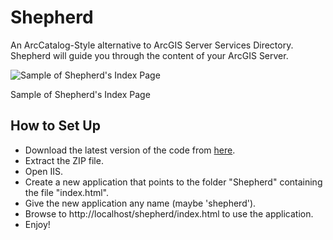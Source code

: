Shepherd
========

An ArcCatalog-Style alternative to ArcGIS Server Services Directory. Shepherd will guide you through the content of your ArcGIS Server.

![Sample of Shepherd's Index Page](https://tcizca.dm1.livefilestore.com/y1p_lcob2fvb1qc0YZR2bDks7wehwYET6fENGFXvj4zWJCi-bDtan44LXWjB2P1bNci8uvQt6e8KTk/ShepherdIndexPageSample.png?psid=1)

Sample of Shepherd's Index Page

## How to Set Up ##
- Download the latest version of the code from [here](https://github.com/AmrEldib/Shepherd/archive/master.zip).
- Extract the ZIP file.
- Open IIS.
- Create a new application that points to the folder "Shepherd" containing the file "index.html".
- Give the new application any name (maybe 'shepherd').
- Browse to http://localhost/shepherd/index.html to use the application.
- Enjoy!
